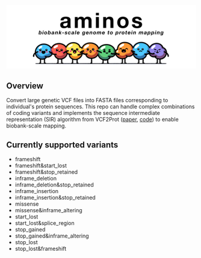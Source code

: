 <p align="center">
  <img src="aminos.png" alt="aminos.png"/>
</p>

## Overview

Convert large genetic VCF files into FASTA files corresponding to individual's protein sequences. This repo can handle complex combinations of coding variants and implements the  sequence intermediate representation (SIR) algorithm from VCF2Prot ([paper](https://www.biorxiv.org/content/10.1101/2022.01.21.477084v1.full.pdf), [code](https://github.com/ikmb/vcf2prot)) to enable biobank-scale mapping.

## Currently supported variants

- frameshift
- frameshift&start_lost
- frameshift&stop_retained
- inframe_deletion
- inframe_deletion&stop_retained
- inframe_insertion
- inframe_insertion&stop_retained
- missense
- missense&inframe_altering
- start_lost
- start_lost&splice_region
- stop_gained
- stop_gained&inframe_altering
- stop_lost
- stop_lost&frameshift
